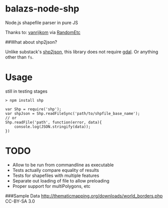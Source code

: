 balazs-node-shp
========

Node.js shapefile parser in pure JS

Thanks to:
[vanrijkom](http://code.google.com/p/vanrijkom-flashlibs/)
via [RandomEtc](https://github.com/RandomEtc/shapefile-js)


##What about shp2json?

Unlike substack's [shp2json](https://github.com/substack/shp2json), this library does not require [gdal](http://www.gdal.org/). Or anything other than `fs`.



Usage
===================
still in testing stages

	> npm install shp

   	var Shp = require('shp');
   	var shpJson = Shp.readFileSync('path/to/shpfile_base_name');
   	// or
   	Shp.readFile('path', function(error, data){
	   	console.log(JSON.stringify(data));
   	})

TODO
====
 - Allow to be run from commandline as executable
 - Tests actually compare equality of results
 - Tests for shapefiles with multiple features
 - Separate out loading of file to allow preloading
 - Proper support for multiPolygons, etc

###Sample Data
http://thematicmapping.org/downloads/world_borders.php CC-BY-SA 3.0
